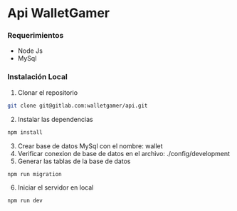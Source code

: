 # Api WalletGamer

### Requerimientos

  - Node Js
  - MySql


### Instalación Local

1. Clonar el repositorio

```sh
git clone git@gitlab.com:walletgamer/api.git
```

2. Instalar las dependencias

```sh
npm install
```

3. Crear base de datos MySql con el nombre: wallet
4. Verificar conexion de base de datos en el archivo: ./config/development
5. Generar las tablas de la base de datos

```sh
npm run migration
```
6. Iniciar el servidor en local

```sh
npm run dev
```
